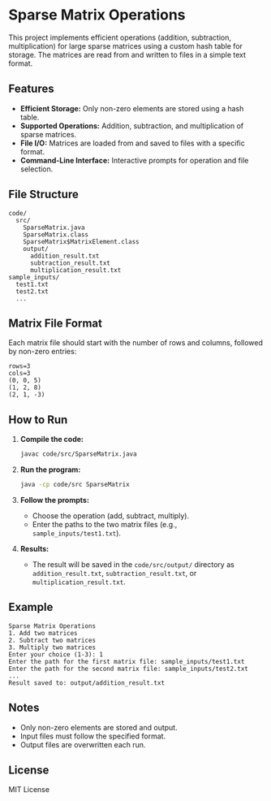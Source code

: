 # Sparse Matrix Operations

This project implements efficient operations (addition, subtraction, multiplication) for large sparse matrices using a custom hash table for storage. The matrices are read from and written to files in a simple text format.

## Features

- **Efficient Storage:** Only non-zero elements are stored using a hash table.
- **Supported Operations:** Addition, subtraction, and multiplication of sparse matrices.
- **File I/O:** Matrices are loaded from and saved to files with a specific format.
- **Command-Line Interface:** Interactive prompts for operation and file selection.

## File Structure

```
code/
  src/
    SparseMatrix.java
    SparseMatrix.class
    SparseMatrix$MatrixElement.class
    output/
      addition_result.txt
      subtraction_result.txt
      multiplication_result.txt
sample_inputs/
  test1.txt
  test2.txt
  ...
```

## Matrix File Format

Each matrix file should start with the number of rows and columns, followed by non-zero entries:

```
rows=3
cols=3
(0, 0, 5)
(1, 2, 8)
(2, 1, -3)
```

## How to Run

1. **Compile the code:**

   ```sh
   javac code/src/SparseMatrix.java
   ```

2. **Run the program:**

   ```sh
   java -cp code/src SparseMatrix
   ```

3. **Follow the prompts:**
   - Choose the operation (add, subtract, multiply).
   - Enter the paths to the two matrix files (e.g., `sample_inputs/test1.txt`).

4. **Results:**
   - The result will be saved in the `code/src/output/` directory as `addition_result.txt`, `subtraction_result.txt`, or `multiplication_result.txt`.

## Example

```
Sparse Matrix Operations
1. Add two matrices
2. Subtract two matrices
3. Multiply two matrices
Enter your choice (1-3): 1
Enter the path for the first matrix file: sample_inputs/test1.txt
Enter the path for the second matrix file: sample_inputs/test2.txt
...
Result saved to: output/addition_result.txt
```

## Notes

- Only non-zero elements are stored and output.
- Input files must follow the specified format.
- Output files are overwritten each run.

## License

MIT License